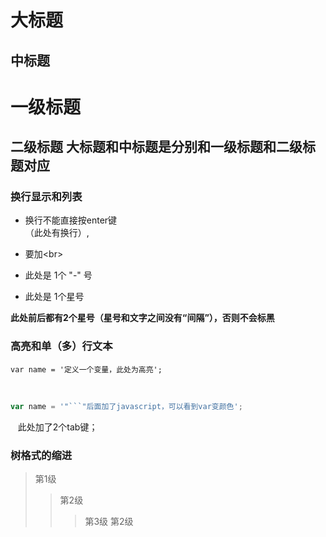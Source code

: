 大标题
====
中标题
---

# 一级标题
## 二级标题 大标题和中标题是分别和一级标题和二级标题对应


### 换行显示和列表
- 换行不能直接按enter键<br>（此处有换行）,
- 要加\<br>

- 此处是 1个 "-" 号
* 此处是 1个星号     

**此处前后都有2个星号（星号和文字之间没有“间隔”），否则不会标黑**



### 高亮和单（多）行文本
```
var name = '定义一个变量，此处为高亮';
```
<br>

```javascript
var name = '"```"后面加了javascript，可以看到var变颜色';
```


    此处加了2个tab键；
    
### 树格式的缩进
> 第1级
>> 第2级
>>> 第3级
>> 第2级






